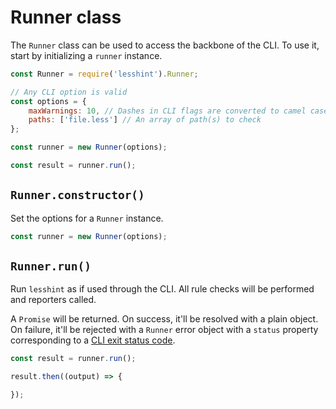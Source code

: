 # Runner class

The `Runner` class can be used to access the backbone of the CLI. To use it, start by initializing a `runner` instance.

```js
const Runner = require('lesshint').Runner;

// Any CLI option is valid
const options = {
    maxWarnings: 10, // Dashes in CLI flags are converted to camel case
    paths: ['file.less'] // An array of path(s) to check
};

const runner = new Runner(options);

const result = runner.run();
```

## `Runner.constructor()`
Set the options for a `Runner` instance.

```js
const runner = new Runner(options);
```

## `Runner.run()`
Run `lesshint` as if used through the CLI. All rule checks will be performed and reporters called.

A `Promise` will be returned. On success, it'll be resolved with a plain object. On failure, it'll be rejected with a `Runner` error object with a `status` property corresponding to a [CLI exit status code](/README.md#exit-status-codes).

```js
const result = runner.run();

result.then((output) => {

});
```
